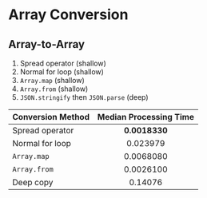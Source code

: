 # Array Conversion

## Array-to-Array
1. Spread operator (shallow)
2. Normal for loop (shallow)
3. `Array.map` (shallow)
4. `Array.from` (shallow)
5. `JSON.stringify` then `JSON.parse` (deep)

| Conversion Method | Median Processing Time |
| :---------------- | :--------------------: |
| Spread operator   | **0.0018330**          |
| Normal for loop   | 0.023979               |
| `Array.map`       | 0.0068080              |
| `Array.from`      | 0.0026100              |
| Deep copy         | 0.14076                |